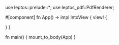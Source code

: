 use leptos::prelude::*;
use leptos_pdf::PdfRenderer;

#[component]
fn App() -> impl IntoView {
    view! {
        <div style:width="100vw" style:height="100vh">
            <PdfRenderer url="/public/sample.pdf"/>
        </div>
    }
}

fn main() {
    mount_to_body(App)
}